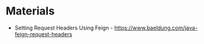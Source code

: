 # Materials
* Setting Request Headers Using Feign - https://www.baeldung.com/java-feign-request-headers
